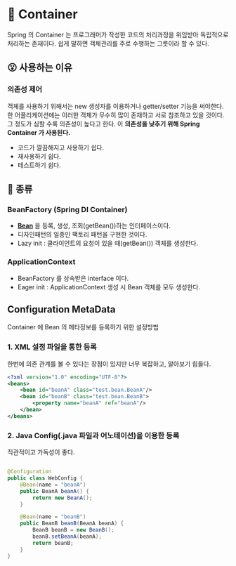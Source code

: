 # 🚢 Container

Spring 의 Container 는 프로그래머가 작성한 코드의 처리과정을 위임받아 독립적으로 처리하는 존재이다. 쉽게 말하면 객체관리를 주로 수행하는 그릇이라 할 수 있다.

## 😮 사용하는 이유

### 의존성 제어

객체를 사용하기 위해서는 new 생성자를 이용하거나 getter/setter 기능을 써야한다. 한 어플리케이션에는 이러한 객체가 무수히 많이 존재하고 서로 참조하고 있을 것이다. 그 정도가 심할 수록 의존성이 높다고
한다. 이 **의존성을 낮추기 위해 Spring Container 가 사용된다.**

- 코드가 깔끔해지고 사용하기 쉽다.
- 재사용하기 쉽다.
- 테스트하기 쉽다.

## 📜 종류

### BeanFactory (Spring DI Container)

- **[Bean](https://github.com/LeeJun1118/TIL/blob/main/spring/bean.md)** 을 등록, 생성, 조회(getBean())하는 인터페이스이다.
- 디자인패턴의 일종인 팩토리 패턴을 구현한 것이다.
- Lazy init : 클라이언트의 요청이 있을 때(getBean()) 객체를 생성한다.

### ApplicationContext

- BeanFactory 를 상속받은 interface 이다.
- Eager init : ApplicationContext 생성 시 Bean 객체를 모두 생성한다.

## Configuration MetaData

Container 에 Bean 의 메타정보를 등록하기 위한 설정방법

### 1. XML 설정 파일을 통한 등록

한번에 의존 관계를 볼 수 있다는 장점이 있지만 너무 복잡하고, 알아보기 힘들다.

```xml
<?xml version="1.0" encoding="UTF-8"?>
<beans>
    <bean id="beanA" class="test.bean.BeanA"/>
    <bean id="beanB" class="test.bean.BeanB">
        <property name="beanA" ref="beanA"/>
    </bean>
</beans>
```

### 2. Java Config(.java 파일과 어노테이션)을 이용한 등록

직관적이고 가독성이 좋다.

```java

@Configuration
public class WebConfig {
    @Bean(name = "beanA")
    public BeanA beanA() {
        return new BeanA();
    }

    @Bean(name = "beanB")
    public BeanB beanB(BeanA beanA) {
        BeanB beanB = new BeanB();
        beanB.setBeanA(beanA);
        return beanB;
    }
}
```